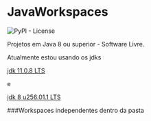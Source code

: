 # JavaWorkspaces


![PyPI - License](https://img.shields.io/pypi/l/Django.svg?style=for-the-badge)


Projetos em Java 8 ou superior - Software Livre.


Atualmente estou usando os jdks

[jdk 11.0.8 LTS](https://github.com/corretto/corretto-11/releases)

e

[jdk 8 u256.01.1 LTS](https://github.com/corretto/corretto-8/releases)


###Workspaces independentes dentro da pasta


